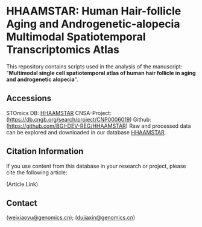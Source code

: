 # HHAAMSTAR: Human Hair-follicle Aging and Androgenetic-alopecia Multimodal Spatiotemporal Transcriptomics Atlas

This repository contains scripts used in the analysis of the manuscript: "**Multimodal single cell spatiotemporal atlas of human hair follicle in aging and androgenetic alopecia**".


## Accessions
STOmics DB: [HHAAMSTAR](https://db.cngb.org/stomics/hhaamstar/)
CNSA-Project: (https://db.cngb.org/search/project/CNP0006019)
Github: (https://github.com/BGI-DEV-REG/HHAAMSTAR)
Raw and processed data can be explored and downloaded in our database [HHAAMSTAR](https://db.cngb.org/stomics/hhaamstar/).


## Citation Information
If you use content from this database in your research or project, please cite the following article:

(Article Link)


## Contact
(weixiaoyu@genomics.cn); (dujiaxin@genomics.cn)
